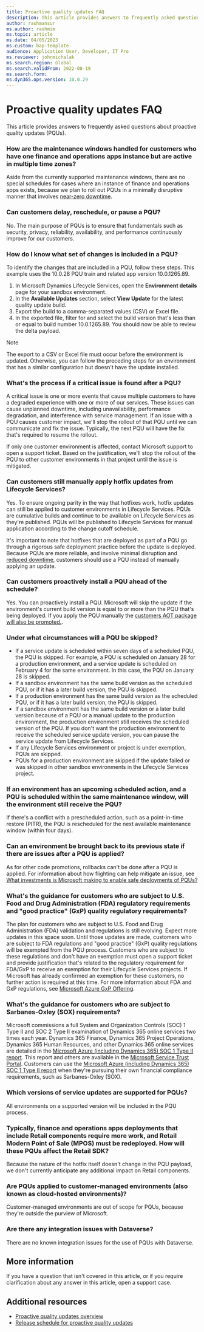 ```yaml
---
title: Proactive quality updates FAQ
description: This article provides answers to frequently asked questions about proactive quality updates (PQUs).
author: rashmansur
ms.author: rashmim
ms.topic: article
ms.date: 04/05/2023
ms.custom: bap-template
audience: Application User, Developer, IT Pro
ms.reviewer: johnmichalak
ms.search.region: Global
ms.search.validFrom: 2022-08-19
ms.search.form:
ms.dyn365.ops.version: 10.0.29
---
```


# Proactive quality updates FAQ

This article provides answers to frequently asked questions about proactive quality updates (PQUs).

### How are the maintenance windows handled for customers who have one finance and operations apps instance but are active in multiple time zones?

Aside from the currently supported maintenance windows, there are no special schedules for cases where an instance of finance and operations apps exists, because we plan to roll out PQUs in a minimally disruptive manner that involves [near-zero downtime](../../dev-itpro/deployment/plannedmaintenance-selfservice.md#what-does-near-zero-downtime-maintenance-mean).

### Can customers delay, reschedule, or pause a PQU?

No. The main purpose of PQUs is to ensure that fundamentals such as security, privacy, reliability, availability, and performance continuously improve for our customers.

### How do I know what set of changes is included in a PQU?

To identify the changes that are included in a PQU, follow these steps. This example uses the 10.0.28 PQU train and related app version 10.0.1265.89.

1. In Microsoft Dynamics Lifecycle Services, open the **Environment details** page for your sandbox environment.
2. In the **Available Updates** section, select **View Update** for the latest quality update build.
3. Export the build to a comma-separated values (CSV) or Excel file.
4. In the exported file, filter for and select the build version that's less than or equal to build number 10.0.1265.89. You should now be able to review the delta payload.

> [!NOTE]
> The export to a CSV or Excel file must occur before the environment is updated. Otherwise, you can follow the preceding steps for an environment that has a similar configuration but doesn't have the update installed.

### What's the process if a critical issue is found after a PQU?

A critical issue is one or more events that cause multiple customers to have a degraded experience with one or more of our services. These issues can cause unplanned downtime, including unavailability, performance degradation, and interference with service management. If an issue with a PQU causes customer impact, we'll stop the rollout of that PQU until we can communicate and fix the issue. Typically, the next PQU will have the fix that's required to resume the rollout.

If only one customer environment is affected, contact Microsoft support to open a support ticket. Based on the justification, we'll stop the rollout of the PQU to other customer environments in that project until the issue is mitigated.

### Can customers still manually apply hotfix updates from Lifecycle Services?

Yes. To ensure ongoing parity in the way that hotfixes work, hotfix updates can still be applied to customer environments in Lifecycle Services. PQUs are cumulative builds and continue to be available on Lifecycle Services as they're published. PQUs will be published to Lifecycle Services for manual application according to the change cutoff schedule.

It's important to note that hotfixes that are deployed as part of a PQU go through a rigorous safe deployment practice before the update is deployed. Because PQUs are more reliable, and involve minimal disruption and [reduced downtime](../../dev-itpro/deployment/plannedmaintenance-selfservice.md#what-does-near-zero-downtime-maintenance-mean), customers should use a PQU instead of manually applying an update.

### Can customers proactively install a PQU ahead of the schedule?

Yes. You can proactively install a PQU. Microsoft will skip the update if the environment's current build version is equal to or more than the PQU that's being deployed. If you apply the PQU manually the [customers AOT package will also be promoted.](../../dev-itpro/deployment/updateenvironment-newinfrastructure.md#things-to-consider-about-production-updates). 

### Under what circumstances will a PQU be skipped?

- If a service update is scheduled within seven days of a scheduled PQU, the PQU is skipped. For example, a PQU is scheduled on January 28 for a production environment, and a service update is scheduled on February 4 for the same environment. In this case, the PQU on January 28 is skipped.
- If a sandbox environment has the same build version as the scheduled PQU, or if it has a later build version, the PQU is skipped.
- If a production environment has the same build version as the scheduled PQU, or if it has a later build version, the PQU is skipped.
- If a sandbox environment has the same build version or a later build version because of a PQU or a manual update to the production environment, the production environment still receives the scheduled version of the PQU. If you don't want the production environment to receive the scheduled service update version, you can pause the service update from Lifecycle Services.
- If any Lifecycle Services environment or project is under exemption, PQUs are skipped.
- PQUs for a production environment are skipped if the update failed or was skipped in other sandbox environments in the Lifecycle Services project.

### If an environment has an upcoming scheduled action, and a PQU is scheduled within the same maintenance window, will the environment still receive the PQU?

If there's a conflict with a prescheduled action, such as a point-in-time restore (PITR), the PQU is rescheduled for the next available maintenance window (within four days).

### Can an environment be brought back to its previous state if there are issues after a PQU is applied?

As for other code promotions, rollbacks can't be done after a PQU is applied. For information about how flighting can help mitigate an issue, see [What investments is Microsoft making to enable safe deployments of PQUs?](quality-updates.md#what-investments-is-microsoft-making-to-enable-safe-deployments-of-pqus)

### What's the guidance for customers who are subject to U.S. Food and Drug Administration (FDA) regulatory requirements and "good practice" (GxP) quality regulatory requirements?

The plan for customers who are subject to U.S. Food and Drug Administration (FDA) validation and regulations is still evolving. Expect more updates in this space soon. Until those updates are made, customers who are subject to FDA regulations and "good practice" (GxP) quality regulations will be exempted from the PQU process. Customers who are subject to these regulations and don't have an exemption must open a support ticket and provide justification that's related to the regulatory requirement for FDA/GxP to receive an exemption for their Lifecycle Services projects. If Microsoft has already confirmed an exemption for these customers, no further action is required at this time. For more information about FDA and GxP regulations, see [Microsoft Azure GxP Offering](/azure/compliance/offerings/offering-gxp).

### What's the guidance for customers who are subject to Sarbanes-Oxley (SOX) requirements?

Microsoft commissions a full System and Organization Controls (SOC) 1 Type II and SOC 2 Type II examination of Dynamics 365 online services two times each year. Dynamics 365 Finance, Dynamics 365 Project Operations, Dynamics 365 Human Resources, and other Dynamics 365 online services are detailed in the [Microsoft Azure (including Dynamics 365) SOC 1 Type II report](https://servicetrust.microsoft.com/viewpage/SOC). This report and others are available in the [Microsoft Service Trust Portal](https://servicetrust.microsoft.com/). Customers can use the [Microsoft Azure (including Dynamics 365) SOC 1 Type II report](https://servicetrust.microsoft.com/viewpage/SOC) when they're pursuing their own financial compliance requirements, such as Sarbanes-Oxley (SOX).

### Which versions of service updates are supported for PQUs?

All environments on a supported version will be included in the PQU process.

### Typically, finance and operations apps deployments that include Retail components require more work, and Retail Modern Point of Sale (MPOS) must be redeployed. How will these PQUs affect the Retail SDK?

Because the nature of the hotfix itself doesn't change in the PQU payload, we don't currently anticipate any additional impact on Retail components.

### Are PQUs applied to customer-managed environments (also known as cloud-hosted environments)?

Customer-managed environments are out of scope for PQUs, because they're outside the purview of Microsoft.

### Are there any integration issues with Dataverse?

There are no known integration issues for the use of PQUs with Dataverse.

## More information

If you have a question that isn't covered in this article, or if you require clarification about any answer in this article, open a support case.

## Additional resources

- [Proactive quality updates overview](quality-updates.md)
- [Release schedule for proactive quality updates](quality-updates-schedule.md)
